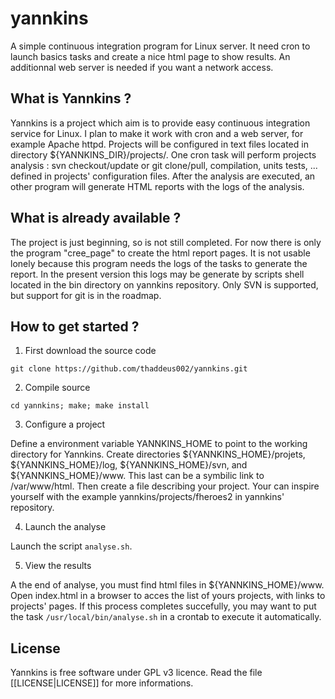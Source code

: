 # yannkins

A simple continuous integration program for Linux server. It need cron to launch basics tasks and create a nice html page to show results. An additionnal web server is needed if you want a network access.

## What is Yannkins ?

Yannkins is a project which aim is to provide easy continuous integration service for Linux. I plan to make it work with cron and a web server, for example Apache httpd.
Projects will be configured in text files located in directory ${YANNKINS_DIR}/projects/.
One cron task will perform projects analysis : svn checkout/update or git clone/pull, compilation, units tests, ... defined in projects' configuration files. After the analysis are executed, an other program will generate HTML reports with the logs of the analysis. 

## What is already available ?

The project is just beginning, so is not still completed.
For now there is only the program "cree_page" to create the html report pages. It is not usable lonely because this program needs the logs of the tasks to generate the report.
In the present version this logs may be generate by scripts shell located in the bin directory on yannkins repository.
Only SVN is supported, but support for git is in the roadmap.

## How to get started ?

1. First download the source code

`git clone https://github.com/thaddeus002/yannkins.git`

2. Compile source

`cd yannkins; make; make install`

3. Configure a project

Define a environment variable YANNKINS_HOME to point to the working directory for Yannkins.
Create directories ${YANNKINS_HOME}/projets, ${YANNKINS_HOME}/log, ${YANNKINS_HOME}/svn, and ${YANNKINS_HOME}/www. This last can be a symbilic link to /var/www/html.
Then create a file describing your project. Your can inspire yourself with the example yannkins/projects/fheroes2 in yannkins' repository.

4. Launch the analyse

Launch the script `analyse.sh`.

5. View the results

A the end of analyse, you must find html files in ${YANNKINS_HOME}/www. Open index.html in a browser to acces the list of yours projects, with links to projects' pages.
If this process completes succefully, you may want to put the task `/usr/local/bin/analyse.sh` in a crontab to execute it automatically.

## License

Yannkins is free software under GPL v3 licence. Read the file [[LICENSE|LICENSE]] for more informations.
 